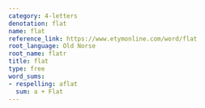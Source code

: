 ```yaml
---
category: 4-letters
denotation: flat
name: flat
reference_link: https://www.etymonline.com/word/flat
root_language: Old Norse
root_name: flatr
title: flat
type: free
word_sums:
- respelling: aflat
  sum: a + Flat
---
```

